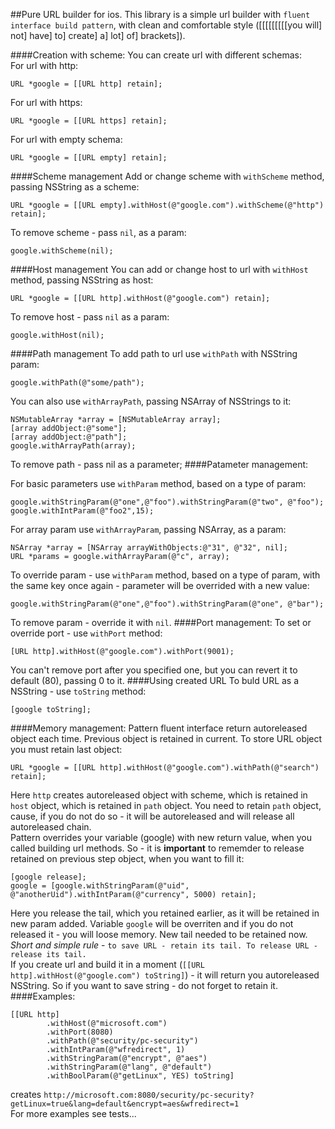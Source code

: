 ##Pure URL builder for ios.
This library is a simple url builder with `fluent interface build pattern`, with clean and comfortable style ([[[[[[[[[you will] not] have] to] create] a] lot] of] brackets]).

####Creation with scheme:
You can create url with different schemas:  
For url with http:

    URL *google = [[URL http] retain];
For url with https:

    URL *google = [[URL https] retain];
For url with empty schema:

    URL *google = [[URL empty] retain];
####Scheme management
Add or change scheme with `withScheme` method, passing NSString as a scheme:

    URL *google = [[URL empty].withHost(@"google.com").withScheme(@"http") retain];
To remove scheme - pass `nil`, as a param:

    google.withScheme(nil);
####Host management
You can add or change host to url with `withHost` method, passing NSString as host:

    URL *google = [[URL http].withHost(@"google.com") retain];
To remove host - pass `nil` as a param:

    google.withHost(nil);
####Path management
To add path to url use `withPath` with NSString param:

    google.withPath(@"some/path");
You can also use `withArrayPath`, passing NSArray of NSStrings to it:

    NSMutableArray *array = [NSMutableArray array];
    [array addObject:@"some"];
    [array addObject:@"path"];
    google.withArrayPath(array);
To remove path - pass nil as a parameter;
####Patameter management:

For basic parameters use `withParam` method, based on a type of param:

    google.withStringParam(@"one",@"foo").withStringParam(@"two", @"foo");
    google.withIntParam(@"foo2",15);
For array param use `withArrayParam`, passing NSArray, as a param:

    NSArray *array = [NSArray arrayWithObjects:@"31", @"32", nil];
    URL *params = google.withArrayParam(@"c", array);
To override param - use `withParam` method, based on a type of param, with the same key once again - parameter will be overrided with a new value:

    google.withStringParam(@"one",@"foo").withStringParam(@"one", @"bar");
To remove param - override it with `nil`.
####Port management:
To set or override port - use `withPort` method:

    [URL http].withHost(@"google.com").withPort(9001);
You can't remove port after you specified one, but you can revert it to default (80), passing 0 to it. 
####Using created URL
To buld URL as a NSString - use `toString` method:

    [google toString];
####Memory management:
Pattern fluent interface return autoreleased object each time. Previous object is retained in current. To store URL object you must retain last object:

    URL *google = [[URL http].withHost(@"google.com").withPath(@"search") retain];
Here `http` creates autoreleased object with scheme, which is retained in `host` object, which is retained in `path` object. You need to retain `path` object, cause, if you do not do so - it will be autoreleased and will release all autoreleased chain.  
Pattern overrides your variable (google) with new return value, when you called building url methods. So - it is **important** to rememder to release retained on previous step object, when you want to fill it:

    [google release];
    google = [google.withStringParam(@"uid", @"anotherUid").withIntParam(@"currency", 5000) retain];
Here you release the tail, which you retained earlier, as it will be retained in new param added. Variable `google` will be overriten and if you do not released it - you will loose memory. New tail needed to be retained now.  
*Short and simple rule* - `to save URL - retain its tail. To release URL - release its tail.`  
If you create url and build it in a moment (`[[URL http].withHost(@"google.com") toString]`) - it will return you autoreleased NSString. So if you want to save string - do not forget to retain it.
####Examples:

    [[URL http]
            .withHost(@"microsoft.com")
            .withPort(8080)
            .withPath(@"security/pc-security")
            .withIntParam(@"wfredirect", 1)
            .withStringParam(@"encrypt", @"aes")
            .withStringParam(@"lang", @"default")
            .withBoolParam(@"getLinux", YES) toString]
creates `http://microsoft.com:8080/security/pc-security?getLinux=true&lang=default&encrypt=aes&wfredirect=1`  
For more examples see tests...